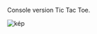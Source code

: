 Console version Tic Tac Toe.

![kép](https://github.com/jm09as/TicTacToeConsole/assets/74662035/4fa68682-8e5b-4773-bf95-a4d245687a25)
